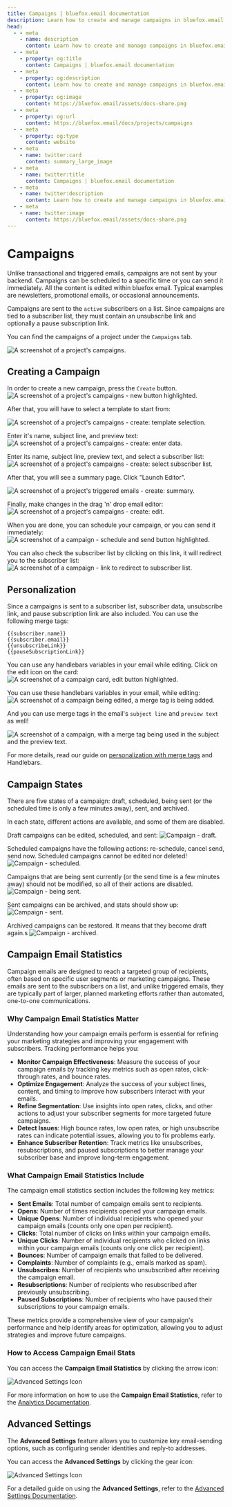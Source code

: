 ```yaml
---
title: Campaigns | bluefox.email documentation
description: Learn how to create and manage campaigns in bluefox.email. Send newsletters, promotions, or announcements with customizable templates and advanced personalization.
head:
  - - meta
    - name: description
      content: Learn how to create and manage campaigns in bluefox.email. Send newsletters, promotions, or announcements with customizable templates and advanced personalization.
  - - meta
    - property: og:title
      content: Campaigns | bluefox.email documentation
  - - meta
    - property: og:description
      content: Learn how to create and manage campaigns in bluefox.email. Send newsletters, promotions, or announcements with customizable templates and advanced personalization.
  - - meta
    - property: og:image
      content: https://bluefox.email/assets/docs-share.png
  - - meta
    - property: og:url
      content: https://bluefox.email/docs/projects/campaigns
  - - meta
    - property: og:type
      content: website
  - - meta
    - name: twitter:card
      content: summary_large_image
  - - meta
    - name: twitter:title
      content: Campaigns | bluefox.email documentation
  - - meta
    - name: twitter:description
      content: Learn how to create and manage campaigns in bluefox.email. Send newsletters, promotions, or announcements with customizable templates and advanced personalization.
  - - meta
    - name: twitter:image
      content: https://bluefox.email/assets/docs-share.png
---
```


# Campaigns

Unlike transactional and triggered emails, campaigns are not sent by your backend. Campaigns can be scheduled to a specific time or you can send it immediately. All the content is edited within bluefox email. Typical examples are newsletters, promotional emails, or occasional announcements.

Campaigns are sent to the `active` subscribers on a list. Since campaigns are tied to a subscriber list, they must contain an unsubscribe link and optionally a pause subscription link.

You can find the campaigns of a project under the `Campaigns` tab.

![A screenshot of a project's campaigns.](./project-campaigns.webp)

## Creating a Campaign

In order to create a new campaign, press the `Create` button.
![A screenshot of a project's campaigns - new button highlighted.](./project-campaigns-create-button.webp)

After that, you will have to select a template to start from:

![A screenshot of a project's campaigns - create: template selection.](./project-campaign-create-select-category.webp)

Enter it's name, subject line, and preview text:
![A screenshot of a project's campaigns - create: enter data.](./project-campaign-create-select-template.webp)

Enter its name, subject line, preview text, and select a subscriber list:
![A screenshot of a project's campaigns - create: select subscriber list.](./project-campaign-create-subject.webp)

After that, you will see a summary page. Click "Launch Editor".

![A screenshot of a project's triggered emails - create: summary.](./project-campaign-create-summary.webp)

Finally, make changes in the drag 'n' drop email editor:
![A screenshot of a project's campaigns - create: edit.](./project-campaign-create-editor.webp)

When you are done, you can schedule your campaign, or you can send it immediately:
![A screenshot of a campaign - schedule and send button highlighted.](./project-campaign-schedule.webp)

You can also check the subscriber list by clicking on this link, it will redirect you to the subscriber list:
![A screenshot of a campaign - link to redirect to subscriber list.](./redirect-to-subscriber-list.webp)

## Personalization

Since a campaigns is sent to a subscriber list, subscriber data, unsubscribe link, and pause subscription link are also included. You can use the following merge tags:
```
{{subscriber.name}}
{{subscriber.email}}
{{unsubscribeLink}}
{{pauseSubscriptionLink}}
```

You can use any handlebars variables in your email while editing. Click on the edit icon on the card:
![A screenshot of a campaign card, edit button highlighted.](./project-campaign-edit-button.webp)

You can use these handlebars variables in your email, while editing:
![A screenshot of a campaign being edited, a merge tag is being added.](./project-campaign-edit-merge-tag.webp)

And you can use merge tags in the email's `subject line` and `preview text` as well!

![A screenshot of a campaign, with a merge tag being used in the subject and the preview text.](./project-campaign-edit-subject-merge-tag.webp)

For more details, read our guide on [personalization with merge tags](/docs/email-personalization) and Handlebars.

## Campaign States

There are five states of a campaign: draft, scheduled, being sent (or the scheduled time is only a few minutes away), sent, and archived.

In each state, different actions are available, and some of them are disabled.

Draft campaigns can be edited, scheduled, and sent:
![Campaign - draft.](./project-campaign-draft.webp)

Scheduled campaigns have the following actions: re-schedule, cancel send, send now. Scheduled campaigns cannot be edited nor deleted!
![Campaign - scheduled.](./project-campaign-scheduled.webp)

Campaigns that are being sent currently (or the send time is a few minutes away) should not be modified, so all of their actions are disabled.
![Campaign - being sent.](./project-campaign-being-sent.webp)

Sent campaigns can be archived, and stats should show up:
![Campaign - sent.](./project-campaign-sent.webp)

Archived campaigns can be restored. It means that they become draft again.s
![Campaign - archived.](./project-campaign-archived.webp)

## Campaign Email Statistics

Campaign emails are designed to reach a targeted group of recipients, often based on specific user segments or marketing campaigns. These emails are sent to the subscribers on a list, and unlike triggered emails, they are typically part of larger, planned marketing efforts rather than automated, one-to-one communications.

### Why Campaign Email Statistics Matter

Understanding how your campaign emails perform is essential for refining your marketing strategies and improving your engagement with subscribers. Tracking performance helps you:

- **Monitor Campaign Effectiveness**: Measure the success of your campaign emails by tracking key metrics such as open rates, click-through rates, and bounce rates.
- **Optimize Engagement**: Analyze the success of your subject lines, content, and timing to improve how subscribers interact with your emails.
- **Refine Segmentation**: Use insights into open rates, clicks, and other actions to adjust your subscriber segments for more targeted future campaigns.
- **Detect Issues**: High bounce rates, low open rates, or high unsubscribe rates can indicate potential issues, allowing you to fix problems early.
- **Enhance Subscriber Retention**: Track metrics like unsubscribes, resubscriptions, and paused subscriptions to better manage your subscriber base and improve long-term engagement.

### What Campaign Email Statistics Include

The campaign email statistics section includes the following key metrics:

- **Sent Emails**: Total number of campaign emails sent to recipients.
- **Opens**: Number of times recipients opened your campaign emails.
- **Unique Opens**: Number of individual recipients who opened your campaign emails (counts only one open per recipient).
- **Clicks**: Total number of clicks on links within your campaign emails.
- **Unique Clicks**: Number of individual recipients who clicked on links within your campaign emails (counts only one click per recipient).
- **Bounces**: Number of campaign emails that failed to be delivered.
- **Complaints**: Number of complaints (e.g., emails marked as spam).
- **Unsubscribes**: Number of recipients who unsubscribed after receiving the campaign email.
- **Resubscriptions**: Number of recipients who resubscribed after previously unsubscribing.
- **Paused Subscriptions**: Number of recipients who have paused their subscriptions to your campaign emails.

These metrics provide a comprehensive view of your campaign's performance and help identify areas for optimization, allowing you to adjust strategies and improve future campaigns.

### How to Access Campaign Email Stats

You can access the **Campaign Email Statistics** by clicking the arrow icon:

![Advanced Settings Icon](./project-campaigns-stats-btn.webp)

For more information on how to use the **Campaign Email Statistics**, refer to the [Analytics Documentation](/docs/analytics).


## Advanced Settings

The **Advanced Settings** feature allows you to customize key email-sending options, such as configuring sender identities and reply-to addresses. 

You can access the **Advanced Settings** by clicking the gear icon:

![Advanced Settings Icon](./project-campaign-advanced-settings-btn.webp)

For a detailed guide on using the **Advanced Settings**, refer to the [Advanced Settings Documentation](/docs/projects/settings.html#advanced-settings).


